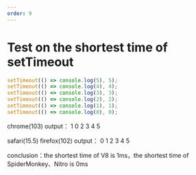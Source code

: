 ```yaml
---
order: 9
---
```


# Test on the shortest time of setTimeout

```js
setTimeout(() => console.log(5), 5);
setTimeout(() => console.log(4), 4);
setTimeout(() => console.log(3), 3);
setTimeout(() => console.log(2), 2);
setTimeout(() => console.log(1), 1);
setTimeout(() => console.log(0), 0);
```

chrome(103) output：
1
0
2
3
4
5

safari(15.5) firefox(102) output：
0
1
2
3
4
5

conclusion：the shortest time of V8 is 1ms，the shortest time of SpiderMonkey、Nitro is 0ms
